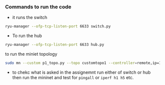 ### Commands to run the code
- it runs the switch

```bash
ryu-manager --ofp-tcp-listen-port 6633 switch.py
``` 
- To run the hub
```bash
ryu-manager --ofp-tcp-listen-port 6633 hub.py
```

to run the miniet topology
```bash
sudo mn --custom p1_topo.py --topo customtopo1 --controller=remote,ip=127.0.0.1,port=6633 --switch ovsk,protocols=OpenFlow10 --mac --link=tc
```

- to chekc what is asked in the assignemnt run either of switch or hub then  run the mininet and test for `pingall` or `iperf h1 h5` etc.